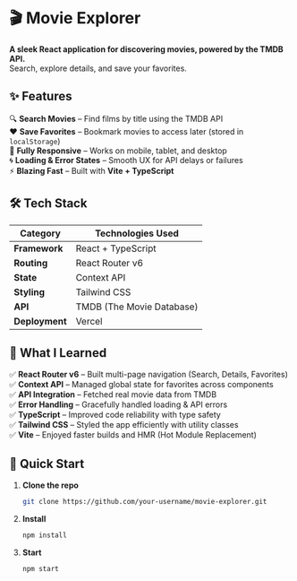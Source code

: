 # 🎬 Movie Explorer

**A sleek React application for discovering movies, powered by the TMDB API.**  
Search, explore details, and save your favorites.


## ✨ Features

🔍 **Search Movies** – Find films by title using the TMDB API  
❤️ **Save Favorites** – Bookmark movies to access later (stored in `localStorage`)  
📱 **Fully Responsive** – Works on mobile, tablet, and desktop  
🌀 **Loading & Error States** – Smooth UX for API delays or failures  
⚡ **Blazing Fast** – Built with **Vite + TypeScript**

## 🛠 Tech Stack

| Category          | Technologies Used |
|------------------|------------------|
| **Framework**    | React + TypeScript |
| **Routing**      | React Router v6 |
| **State**        | Context API |
| **Styling**      | Tailwind CSS |
| **API**          | TMDB (The Movie Database) |
| **Deployment**   | Vercel |

## 📖 What I Learned

✅ **React Router v6** – Built multi-page navigation (Search, Details, Favorites)  
✅ **Context API** – Managed global state for favorites across components  
✅ **API Integration** – Fetched real movie data from TMDB  
✅ **Error Handling** – Gracefully handled loading & API errors  
✅ **TypeScript** – Improved code reliability with type safety  
✅ **Tailwind CSS** – Styled the app efficiently with utility classes  
✅ **Vite** – Enjoyed faster builds and HMR (Hot Module Replacement)

## 🚀 Quick Start

1. **Clone the repo**
   ```sh
   git clone https://github.com/your-username/movie-explorer.git
2. **Install**
    ```sh
   npm install
3. **Start**
    ```sh
   npm start
